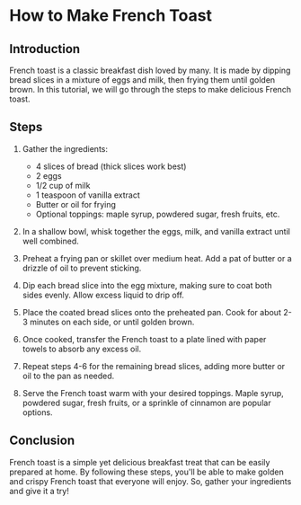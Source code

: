 # How to Make French Toast

## Introduction
French toast is a classic breakfast dish loved by many. It is made by dipping bread slices in a mixture of eggs and milk, then frying them until golden brown. In this tutorial, we will go through the steps to make delicious French toast.

## Steps
1. Gather the ingredients:
   - 4 slices of bread (thick slices work best)
   - 2 eggs
   - 1/2 cup of milk
   - 1 teaspoon of vanilla extract
   - Butter or oil for frying
   - Optional toppings: maple syrup, powdered sugar, fresh fruits, etc.

2. In a shallow bowl, whisk together the eggs, milk, and vanilla extract until well combined.

3. Preheat a frying pan or skillet over medium heat. Add a pat of butter or a drizzle of oil to prevent sticking.

4. Dip each bread slice into the egg mixture, making sure to coat both sides evenly. Allow excess liquid to drip off.

5. Place the coated bread slices onto the preheated pan. Cook for about 2-3 minutes on each side, or until golden brown.

6. Once cooked, transfer the French toast to a plate lined with paper towels to absorb any excess oil.

7. Repeat steps 4-6 for the remaining bread slices, adding more butter or oil to the pan as needed.

8. Serve the French toast warm with your desired toppings. Maple syrup, powdered sugar, fresh fruits, or a sprinkle of cinnamon are popular options.

## Conclusion
French toast is a simple yet delicious breakfast treat that can be easily prepared at home. By following these steps, you'll be able to make golden and crispy French toast that everyone will enjoy. So, gather your ingredients and give it a try!